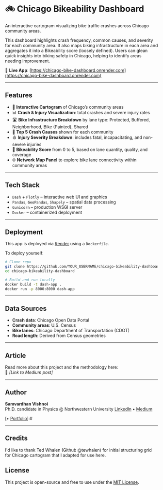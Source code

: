 # 🚲 Chicago Bikeability Dashboard

An interactive cartogram visualizing bike traffic crashes across Chicago community areas.

This dashboard highlights crash frequency, common causes, and severity for each community area. It also maps biking infrastructure in each area and aggregates it into a Bikeability score (loosely defined). Users can glean quick insights into biking safety in Chicago, helping to identify areas needing improvement. 

🔗 **Live App**: [https://chicago-bike-dashboard.onrender.com](https://chicago-bike-dashboard.onrender.com)

---

 
## Features

- 📍 **Interactive Cartogram** of Chicago’s community areas  
- 📊 **Crash & Injury Visualization**: total crashes and severe injury rates 
- 🛣️ **Bike Infrastructure Breakdown** by lane type: Protected, Buffered, Neighborhood, Bike (Painted), Shared 
- 📌 **Top 5 Crash Causes** shown for each community  
- 🩸 **Injury Severity Breakdown**: includes fatal, incapacitating, and non-severe injuries  
- 🚴 **Bikeability Score** from 0 to 5, based on lane quantity, quality, and coverage   
- 🌐 **Network Map Panel** to explore bike lane connectivity within community areas  

---

## Tech Stack

- `Dash` + `Plotly` – interactive web UI and graphics  
- `Pandas`, `GeoPandas`, `Shapely` – spatial data processing  
- `Gunicorn` – production WSGI server  
- `Docker` – containerized deployment

---

## Deployment

This app is deployed via [Render](https://render.com) using a `Dockerfile`.

To deploy yourself:

```bash
# Clone repo
git clone https://github.com/YOUR_USERNAME/chicago-bikeability-dashboard.git
cd chicago-bikeability-dashboard

# Build and run locally
docker build -t dash-app .
docker run -p 8000:8000 dash-app
```

---

## Data Sources

- **Crash data**: Chicago Open Data Portal  
- **Community areas**: U.S. Census
- **Bike lanes**: Chicago Department of Transportation (CDOT)  
- **Road length**: Derived from Census geometries  

---

## Article

Read more about this project and the methodology here:  
📝 _[Link to Medium post]_

---

## Author

**Samvardhan Vishnoi**  
Ph.D. candidate in Physics @ Northwestern University 
[LinkedIn](https://www.linkedin.com/in/samvardhan-vishnoi) • [Medium](https://medium.com/@s-vishnoi)

[• [Portfolio](https://your-vercel-site.vercel.app)]:#

---

## Credits  
I'd like to thank Ted Whalen (Github @tewhalen) for initial structuring grid for Chicago cartogram that I adapted for use here.


## License

This project is open-source and free to use under the [MIT License](LICENSE).
